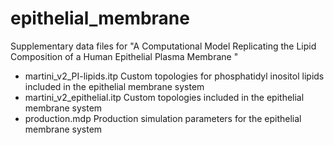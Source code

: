 # epithelial_membrane
Supplementary data files for "A Computational Model Replicating the Lipid Composition of a Human Epithelial Plasma Membrane " 

* martini_v2_PI-lipids.itp	Custom topologies for phosphatidyl inositol lipids included in the epithelial membrane system
* martini_v2_epithelial.itp	Custom topologies included in the epithelial membrane system
* production.mdp			Production simulation parameters for the epithelial membrane system
